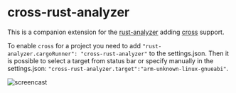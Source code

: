 # cross-rust-analyzer

This is a companion extension for the [rust-analyzer](https://rust-analyzer.github.io/) adding [cross](https://github.com/rust-embedded/cross) support.

To enable `cross` for a project you need to add `"rust-analyzer.cargoRunner": "cross-rust-analyzer"` to the settings.json. Then it is possible to select a target from status bar or specify manually in the settings.json: `"cross-rust-analyzer.target":"arm-unknown-linux-gnueabi"`.

![screencast](https://user-images.githubusercontent.com/62505555/85128783-a7b92f00-b23a-11ea-8050-b39edbd7319c.gif)
